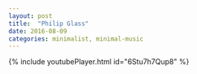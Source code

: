 ```yaml
---
layout: post
title:  "Philip Glass"
date: 2016-08-09
categories: minimalist, minimal-music
---
```

{% include youtubePlayer.html id="6Stu7h7Qup8" %}
